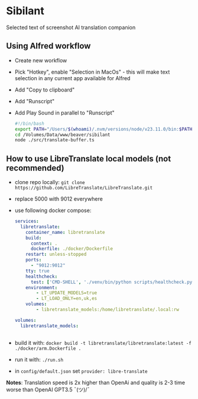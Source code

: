# Sibilant

Selected text of screenshot AI translation companion

## Using Alfred workflow

- Create new workflow
- Pick "Hotkey", enable "Selection in MacOs"  - this will make text selection in any current app available for Alfred
- Add "Copy to clipboard"
- Add "Runscript"
- Add Play Sound in parallel to "Runscript"

  ```bash
  #!/bin/bash
  export PATH="/Users/$(whoami)/.nvm/versions/node/v23.11.0/bin:$PATH"
  cd /Volumes/Data/www/beaver/sibilant
  node ./src/translate-buffer.ts
  ```

## How to use LibreTranslate local models (not recommended)

- clone repo locally: `git clone https://github.com/LibreTranslate/LibreTranslate.git`
- replace 5000 with 9012 everywhere
- use following docker compose:

  ```yaml
  services:
    libretranslate:
      container_name: libretranslate
      build:
        context: .
        dockerfile: ./docker/Dockerfile
      restart: unless-stopped
      ports:
        - "9012:9012"
      tty: true
      healthcheck:
        test: ['CMD-SHELL', './venv/bin/python scripts/healthcheck.py']
      environment:
          - LT_UPDATE_MODELS=true
          - LT_LOAD_ONLY=en,uk,es
      volumes:
          - libretranslate_models:/home/libretranslate/.local:rw

  volumes:
    libretranslate_models:
    
  ```

- build it with: `docker build -t libretranslate/libretranslate:latest -f ./docker/arm.Dockerfile .`
- run it with: `./run.sh`
- in `config/default.json` set `provider: libre-translate`

**Notes**: Translation speed is 2x higher than OpenAi and quality is 2-3 time worse than OpenAI GPT3.5 ¯\(ツ)/¯
